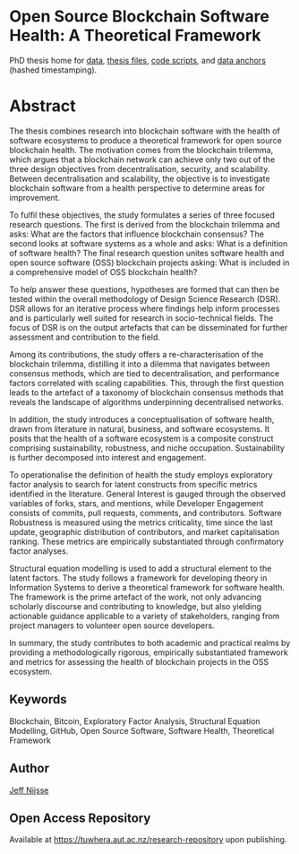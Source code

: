 # Open Source Blockchain Software Health: A Theoretical Framework
PhD thesis home for [data](/data), [thesis files](/thesis), [code scripts](/code), and [data anchors](/data-anchor) (hashed timestamping).

# Abstract
The thesis combines research into blockchain software with the health of software ecosystems to produce a theoretical framework for open source blockchain health. The motivation comes from the blockchain trilemma, which argues that a blockchain network can achieve only two out of the three design objectives from decentralisation, security, and scalability. Between decentralisation and scalability, the objective is to investigate blockchain software from a health perspective to determine areas for improvement.

To fulfil these objectives, the study formulates a series of three focused research questions. The first is derived from the blockchain trilemma and asks: What are the factors that influence blockchain consensus? The second looks at software systems as a whole and asks: What is a definition of software health? The final research question unites software health and open source software (OSS) blockchain projects asking: What is included in a comprehensive model of OSS blockchain health?

To help answer these questions, hypotheses are formed that can then be tested within the overall methodology of Design Science Research (DSR). DSR allows for an iterative process where findings help inform processes and is particularly well suited for research in socio-technical fields. The focus of DSR is on the output artefacts that can be disseminated for further assessment and contribution to the field.

Among its contributions, the study offers a re-characterisation of the blockchain trilemma, distilling it into a dilemma that navigates between consensus methods, which are tied to decentralisation, and performance factors correlated with scaling capabilities. This, through the first question leads to the artefact of a taxonomy of blockchain consensus methods that reveals the landscape of algorithms underpinning decentralised networks.

In addition, the study introduces a conceptualisation of software health, drawn from literature in natural, business, and software ecosystems. It posits that the health of a software ecosystem is a composite construct comprising sustainability, robustness, and niche occupation. Sustainability is further decomposed into interest and engagement.

To operationalise the definition of health the study employs exploratory factor analysis to search for latent constructs from specific metrics identified in the literature. General Interest is gauged through the observed variables of forks, stars, and mentions, while Developer Engagement consists of commits, pull requests, comments, and contributors. Software Robustness is measured using the metrics criticality, time since the last update, geographic distribution of contributors, and market capitalisation ranking. These metrics are empirically substantiated through confirmatory factor analyses.

Structural equation modelling is used to add a structural element to the latent factors. The study follows a framework for developing theory in Information Systems to derive a theoretical framework for software health. The framework is the prime artefact of the work, not only advancing scholarly discourse and contributing to knowledge, but also yielding actionable guidance applicable to a variety of stakeholders, ranging from project managers to volunteer open source developers.

In summary, the study contributes to both academic and practical realms by providing a methodologically rigorous, empirically substantiated framework and metrics for assessing the health of blockchain projects in the OSS ecosystem.

## Keywords
Blockchain, Bitcoin, Exploratory Factor Analysis, Structural Equation Modelling, GitHub, Open Source Software, Software Health, Theoretical Framework

## Author
[Jeff Nijsse](https://academics.aut.ac.nz/jeff.nijsse/about)

## Open Access Repository
Available at https://tuwhera.aut.ac.nz/research-repository upon publishing.
